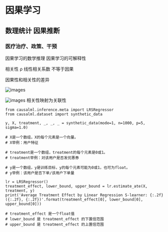 # 因果学习
## 数理统计 因果推断
### 医疗治疗、政策、干预


因果学习的数学推理
因果学习的可解释性

相关性  ρ 线性相关系数  不等于因果

因果性和相关性的差异

![images](https://github.com/Exp-Communicate-Using-Markdown-Cohort-1/series-communicate-using-markdown-xue185/assets/59075323/d6692305-006b-4cf5-a1af-73e3d87eb89c)


![images](https://github.com/Exp-Communicate-Using-Markdown-Cohort-1/series-communicate-using-markdown-xue185/assets/59075323/9969b039-ecb6-406c-b0ea-bba0ff9247f6)
相关性映射为关联性

````
from causalml.inference.meta import LRSRegressor
from causalml.dataset import synthetic_data

y, X, treatment, _, _, _ = synthetic_data(mode=1, n=1000, p=5, sigma=1.0)

# X是一个数组，X的每个元素是一个向量。
# X举例：用户特征

# treatment是一个数组，treatment的每个元素是0或1。
# treatment举例：对该用户是否发优惠券

# y是一个数组，y是训练目标，y的每个元素可能为0或1，也可为float。
# y举例：该用户是否下单/该用户下单量

lr = LRSRegressor()
treatment_effect, lower_bound, upper_bound = lr.estimate_ate(X, treatment, y)
print('Average Treatment Effect by Linear Regression S-learner: {:.2f} ({:.2f}, {:.2f})'.format(treatment_effect[0], lower_bound[0], upper_bound[0]))

# treatment_effect 是一个float值
# lower_bound 是 treatment_effect 的下置信范围
# upper_bound 是 treatment_effect 的上置信范围
````
